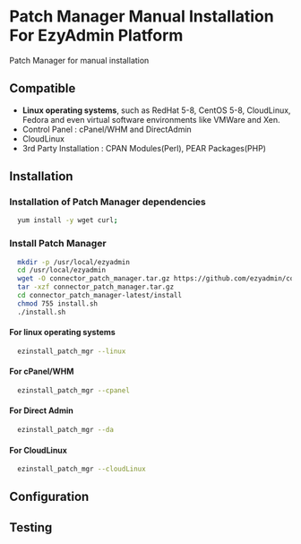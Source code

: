 # Patch Manager Manual Installation For EzyAdmin Platform

Patch Manager for manual installation

## Compatible

- **Linux operating systems**, such as RedHat 5-8, CentOS 5-8, CloudLinux, Fedora and even virtual software environments like VMWare and Xen.
- Control Panel : cPanel/WHM and DirectAdmin
- CloudLinux
- 3rd Party Installation : CPAN Modules(Perl), PEAR Packages(PHP)

## Installation

### Installation of Patch Manager dependencies

  ```bash
    yum install -y wget curl;
  ```

### Install Patch Manager

  ```bash
    mkdir -p /usr/local/ezyadmin
    cd /usr/local/ezyadmin
    wget -O connector_patch_manager.tar.gz https://github.com/ezyadmin/connector_patch_manager/archive/latest.tar.gz
    tar -xzf connector_patch_manager.tar.gz
    cd connector_patch_manager-latest/install
    chmod 755 install.sh
    ./install.sh
  ```

#### For linux operating systems

  ```bash
    ezinstall_patch_mgr --linux
  ```

#### For cPanel/WHM

  ```bash
    ezinstall_patch_mgr --cpanel
  ```

#### For Direct Admin

  ```bash
    ezinstall_patch_mgr --da
  ```

#### For CloudLinux

  ```bash
    ezinstall_patch_mgr --cloudLinux
  ```

## Configuration
  
## Testing
  